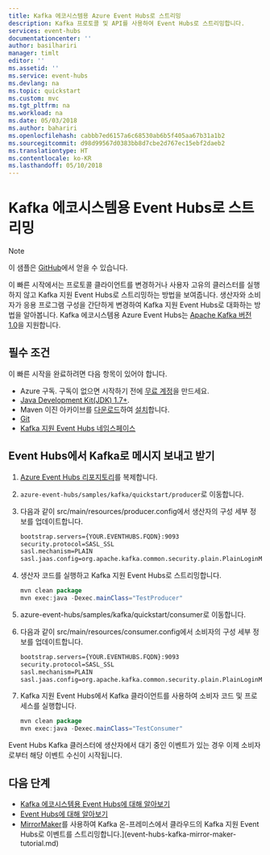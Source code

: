 ```yaml
---
title: Kafka 에코시스템용 Azure Event Hubs로 스트리밍
description: Kafka 프로토콜 및 API를 사용하여 Event Hubs로 스트리밍합니다.
services: event-hubs
documentationcenter: ''
author: basilhariri
manager: timlt
editor: ''
ms.assetid: ''
ms.service: event-hubs
ms.devlang: na
ms.topic: quickstart
ms.custom: mvc
ms.tgt_pltfrm: na
ms.workload: na
ms.date: 05/03/2018
ms.author: bahariri
ms.openlocfilehash: cabbb7ed6157a6c68530ab6b5f405aa67b31a1b2
ms.sourcegitcommit: d98d99567d0383bb8d7cbe2d767ec15ebf2daeb2
ms.translationtype: HT
ms.contentlocale: ko-KR
ms.lasthandoff: 05/10/2018
---
```

# <a name="stream-into-event-hubs-for-kafka-ecosystem"></a>Kafka 에코시스템용 Event Hubs로 스트리밍

> [!NOTE]
> 이 샘플은 [GitHub](https://github.com/Azure/azure-event-hubs)에서 얻을 수 있습니다.

이 빠른 시작에서는 프로토콜 클라이언트를 변경하거나 사용자 고유의 클러스터를 실행하지 않고 Kafka 지원 Event Hubs로 스트리밍하는 방법을 보여줍니다. 생산자와 소비자가 응용 프로그램 구성을 간단하게 변경하여 Kafka 지원 Event Hubs로 대화하는 방법을 알아봅니다. Kafka 에코시스템용 Azure Event Hubs는 [Apache Kafka 버전 1.0](https://kafka.apache.org/10/documentation.html)을 지원합니다.

## <a name="prerequisites"></a>필수 조건

이 빠른 시작을 완료하려면 다음 항목이 있어야 합니다.

* Azure 구독. 구독이 없으면 시작하기 전에 [무료 계정](https://azure.microsoft.com/free/?ref=microsoft.com&utm_source=microsoft.com&utm_medium=docs&utm_campaign=visualstudio)을 만드세요.
* [Java Development Kit(JDK) 1.7+](http://www.oracle.com/technetwork/java/javase/downloads/index.html).
* Maven 이진 아카이브를 [다운로드](http://maven.apache.org/download.cgi)하여 [설치](http://maven.apache.org/install.html)합니다.
* [Git](https://www.git-scm.com/)
* [Kafka 지원 Event Hubs 네임스페이스](event-hubs-create.md)

## <a name="send-and-receive-messages-with-kafka-in-event-hubs"></a>Event Hubs에서 Kafka로 메시지 보내고 받기

1. [Azure Event Hubs 리포지토리](https://github.com/Azure/azure-event-hubs)를 복제합니다.

2. `azure-event-hubs/samples/kafka/quickstart/producer`로 이동합니다.

3. 다음과 같이 src/main/resources/producer.config에서 생산자의 구성 세부 정보를 업데이트합니다.

    ```xml
    bootstrap.servers={YOUR.EVENTHUBS.FQDN}:9093
    security.protocol=SASL_SSL
    sasl.mechanism=PLAIN
    sasl.jaas.config=org.apache.kafka.common.security.plain.PlainLoginModule required username="$ConnectionString" password="{YOUR.EVENTHUBS.CONNECTION.STRING}";
    ```
4. 생산자 코드를 실행하고 Kafka 지원 Event Hubs로 스트리밍합니다.
   
    ```java
    mvn clean package
    mvn exec:java -Dexec.mainClass="TestProducer"                                    
    ```
5. azure-event-hubs/samples/kafka/quickstart/consumer로 이동합니다.

6. 다음과 같이 src/main/resources/consumer.config에서 소비자의 구성 세부 정보를 업데이트합니다.
   
    ```xml
    bootstrap.servers={YOUR.EVENTHUBS.FQDN}:9093
    security.protocol=SASL_SSL
    sasl.mechanism=PLAIN
    sasl.jaas.config=org.apache.kafka.common.security.plain.PlainLoginModule required username="$ConnectionString" password="{YOUR.EVENTHUBS.CONNECTION.STRING}";
    ```

7. Kafka 지원 Event Hubs에서 Kafka 클라이언트를 사용하여 소비자 코드 및 프로세스를 실행합니다.

    ```java
    mvn clean package
    mvn exec:java -Dexec.mainClass="TestConsumer"                                    
    ```

Event Hubs Kafka 클러스터에 생산자에서 대기 중인 이벤트가 있는 경우 이제 소비자로부터 해당 이벤트 수신이 시작됩니다.

## <a name="next-steps"></a>다음 단계

* [Kafka 에코시스템용 Event Hubs에 대해 알아보기](event-hubs-for-kafka-ecosystem-overview.md)
* [Event Hubs에 대해 알아보기](event-hubs-what-is-event-hubs.md)
* [MirrorMaker](https://cwiki.apache.org/confluence/pages/viewpage.action?pageId=27846330)를 사용하여 Kafka 온-프레미스에서 클라우드의 Kafka 지원 Event Hubs로 이벤트를 스트리밍합니다.](event-hubs-kafka-mirror-maker-tutorial.md)
